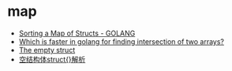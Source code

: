 # map

* [Sorting a Map of Structs - GOLANG](http://stackoverflow.com/questions/19946992/sorting-a-map-of-structs-golang)
* [Which is faster in golang for finding intersection of two arrays?](http://stackoverflow.com/questions/28774572/which-is-faster-in-golang-for-finding-intersection-of-two-arrays)
* [The empty struct](http://dave.cheney.net/2014/03/25/the-empty-struct)
* [空结构体struct{}解析](http://www.golangtc.com/t/575442b8b09ecc02f7000057)
